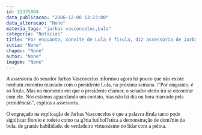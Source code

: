 ```yaml
---
id: 12375004
data_publicacao: "2006-12-08 13:23:00"
data_alteracao: "None"
materia_tags: "jarbas vasconcelos,Lula"
categoria: "Notícias"
title: "Por enquanto, convite de Lula é firula, diz assessoria de Jarbas Vasconcelos"
sutia: "None"
chapeu: "None"
autor: "None"
imagem: "None"
---
```

<p><P><FONT face=Verdana>A assessoria do senador Jarbas Vasconcelos informou agora há pouco que não existe nenhum encontro marcado com o presidente Lula, na próxima semana. \"Por enquanto, é só firula. Mas no momento em que o presidente chamar, o senador eleito irá se encontrar com ele. Nós estamos aguardando um contato, mas não há dia ou hora marcado pela presidência\", explica a assessoria.</FONT></P></p>
<p><P><FONT face=Verdana>O engraçado na explicação de Jarbas Vasconcelos é que a palavra firula tanto pode significar floreio e rodeio como na g?ria futibol?stica a demonstração de dom?nio da bola, de grande habilidade, de verdadeiro virtuosismo no lidar com a pelota.</FONT></P> </p>
